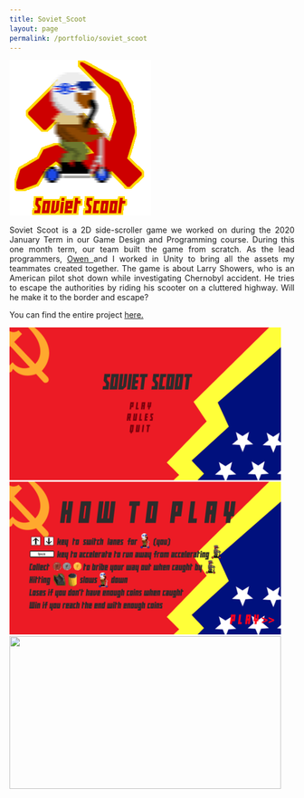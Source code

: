 ```yaml
---
title: Soviet_Scoot
layout: page
permalink: /portfolio/soviet_scoot
---
```

<head>
<style>

.center {
  display: block;
  margin-left: auto;
  margin-right: auto;
  width: 100%;
}

 .pagination {
     display: inline-block;
 }
 .pagination a {
     color: black;
     float: left;
     padding: 8px 16px;
     text-decoration: none;
     text-align: center;
 }

 .pagination a.active {
     background-color: white;
     color: #4b0082;
 }

.pagination a:hover:not(.active) {color: #aa33ff;}

  .overlay {
  position: absolute;
  top: 0;
  bottom: 0;
  left: 0;
  right: 0;
  height: 100%;
  width: 100%;
  opacity: 0;
  transition: .5s ease;
  background-color: black;
}

.container {
  position: relative;
  width: 100%;
}

.container:hover .overlay {
  opacity: 0.5;
}

</style>
</head>

<img src="/assets/soviet_scoot/soviet_scoot_icon.png" style="width:250px;height:275px" class="center">

<p align="justify">Soviet Scoot is a 2D side-scroller game we worked on during the 2020 January Term in our Game Design and Programming course. During this one month term, our team built the game from scratch. As the lead programmers, <a href="https://www.linkedin.com/in/owen-goldthwaite-04817717a/"> Owen </a> and I worked in Unity to bring all the assets my teammates created together. The game is about Larry Showers, who is an American pilot shot down while investigating Chernobyl accident. He tries to escape the authorities by riding his scooter on a cluttered highway. Will he make it to the border and escape? </p>

<p align="justify"> You can find the entire project <a href="https://github.com/maxtheaxe/soviet-scoot"> here. </a> </p>

<img src="/assets/soviet_scoot/main_menu.png" style="width:480px; height:270px" class="center">

<img src="/assets/soviet_scoot/how_to_play.png" style="width:480px; height:270px" class="center">

<img src="/assets/soviet_scoot/gameplay.gif" style="width:480px; height:270px" class="center">

